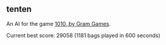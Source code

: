 tenten
------

An AI for the game [1010, by Gram Games](http://1010ga.me).

Current best score: 29058 (1181 bags played in 600 seconds)
